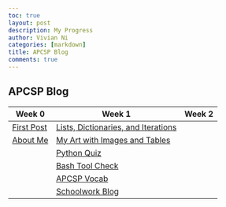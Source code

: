```yaml
---
toc: true
layout: post
description: My Progress
author: Vivian Ni
categories: [markdown]
title: APCSP Blog 
comments: true
---
```


<h2>APCSP Blog</h2>

| Week 0 | Week 1 | Week 2|
|-|-|-|
| [First Post]() | [Lists, Dictionaries, and Iterations](https://vivianknee.github.io/FastPages/jupyter/week2/2022/08/30/lists.html) | 
| [About Me](https://vivianknee.github.io/FastPages/about/) | [My Art with Images and Tables](https://vivianknee.github.io/FastPages/markdown/noncsp/week1/2022/08/24/My-Art.html) |  | 
| | [Python Quiz](https://vivianknee.github.io/FastPages/jupyter/week1/2022/08/28/python.html) | 
| | [Bash Tool Check](https://vivianknee.github.io/FastPages/jupyter/week1/2022/08/22/toolcheck.html) |  |  
|  | [APCSP Vocab](https://vivianknee.github.io/FastPages/Vocab/) |  |
|  | [Schoolwork Blog](https://vivianknee.github.io/FastPages/markdown/noncsp/week1/2022/08/28/school-classwork.html) |  |
